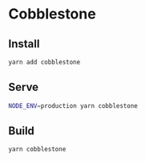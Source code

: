 # Cobblestone

## Install

```sh
yarn add cobblestone
```

## Serve

```sh
NODE_ENV=production yarn cobblestone
```

## Build

```sh
yarn cobblestone
```
